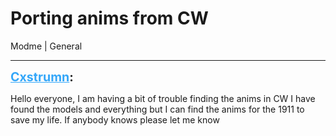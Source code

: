 # Porting anims from CW
Modme | General

---
<strong style="font-size: 1.4em;"><span style="text-decoration: underline;text-decoration-color: #34a7f9;"><span style="color:#34a7f9;">Cxstrumn</span></span>:</strong>

<p>Hello everyone, I am having a bit of trouble finding the anims in CW I have found the models and everything but I can find the anims for the 1911 to save my life. If anybody knows please let me know</p>
